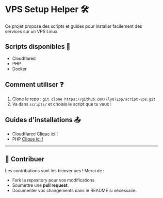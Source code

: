 # VPS Setup Helper 🛠️

Ce projet propose des scripts et guides pour installer facilement des services sur un VPS Linux.

## Scripts disponibles 📜
- Cloudflared
- PHP 
- Docker

## Comment utiliser ❓
1. Clone le repo : `git clone https://github.com/Fly072pp/script-vps.git`
2. Va dans `scripts/` et choisis le script que tu veux !

## Guides d'installations 📤

- Cloudflared [Clique ici !](https://github.com/Fly072pp/script-vps/blob/main/guides/cloudflared.md)
- PHP  [Clique ici !](https://github.com/Fly072pp/script-vps/blob/main/guides/php.md)

---

## 🤝 Contribuer

Les contributions sont les bienvenues ! Merci de :

- Fork la repository pour vos modifications.
- Soumettre une **pull request**.
- Documenter vos changements dans le README si nécessaire.